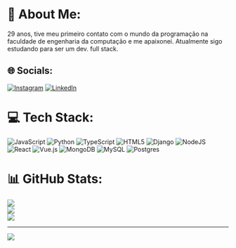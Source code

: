 # 💫 About Me:
29 anos, tive meu primeiro contato com o mundo da programação na faculdade de engenharia da computação e me apaixonei. Atualmente sigo estudando para ser um dev. full stack.


## 🌐 Socials:
[![Instagram](https://img.shields.io/badge/Instagram-%23E4405F.svg?logo=Instagram&logoColor=white)](https://instagram.com/welley_igor) [![LinkedIn](https://img.shields.io/badge/LinkedIn-%230077B5.svg?logo=linkedin&logoColor=white)](https://www.linkedin.com/in/welley-igor-311855222/) 

# 💻 Tech Stack:
![JavaScript](https://img.shields.io/badge/javascript-%23323330.svg?style=for-the-badge&logo=javascript&logoColor=%23F7DF1E) ![Python](https://img.shields.io/badge/python-3670A0?style=for-the-badge&logo=python&logoColor=ffdd54) ![TypeScript](https://img.shields.io/badge/typescript-%23007ACC.svg?style=for-the-badge&logo=typescript&logoColor=white) ![HTML5](https://img.shields.io/badge/html5-%23E34F26.svg?style=for-the-badge&logo=html5&logoColor=white) ![Django](https://img.shields.io/badge/django-%23092E20.svg?style=for-the-badge&logo=django&logoColor=white) ![NodeJS](https://img.shields.io/badge/node.js-6DA55F?style=for-the-badge&logo=node.js&logoColor=white) ![React](https://img.shields.io/badge/react-%2320232a.svg?style=for-the-badge&logo=react&logoColor=%2361DAFB) ![Vue.js](https://img.shields.io/badge/vuejs-%2335495e.svg?style=for-the-badge&logo=vuedotjs&logoColor=%234FC08D) ![MongoDB](https://img.shields.io/badge/MongoDB-%234ea94b.svg?style=for-the-badge&logo=mongodb&logoColor=white) ![MySQL](https://img.shields.io/badge/mysql-%2300f.svg?style=for-the-badge&logo=mysql&logoColor=white) ![Postgres](https://img.shields.io/badge/postgres-%23316192.svg?style=for-the-badge&logo=postgresql&logoColor=white)
# 📊 GitHub Stats:
![](https://github-readme-stats.vercel.app/api?username=WelleyIgor&theme=dracula&hide_border=false&include_all_commits=true&count_private=false)<br/>
![](https://github-readme-streak-stats.herokuapp.com/?user=WelleyIgor&theme=dracula&hide_border=false)<br/>
![](https://github-readme-stats.vercel.app/api/top-langs/?username=WelleyIgor&theme=dracula&hide_border=false&include_all_commits=true&count_private=false&layout=compact)

---
[![](https://visitcount.itsvg.in/api?id=WelleyIgor&icon=0&color=0)](https://visitcount.itsvg.in)

<!-- Proudly created with GPRM ( https://gprm.itsvg.in ) -->
